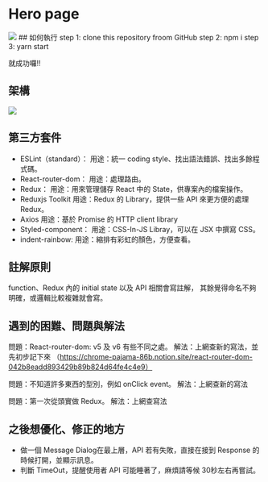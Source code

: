 # Hero page

<img src="https://i.imgur.com/fZFFc9Z.png">
## 如何執行
step 1: clone this repository froom GitHub
step 2: npm i
step 3: yarn start

就成功囉!!

## 架構
<img src="https://i.imgur.com/OJ7zxhq.png">

## 第三方套件
- ESLint（standard）：
用途：統一 coding style、找出語法錯誤、找出多餘程式碼。
- React-router-dom：
用途：處理路由。
- Redux：
用途：用來管理儲存 React 中的 State，供專案內的檔案操作。
- Reduxjs Toolkit
用途：Redux 的 Library，提供一些 API 來更方便的處理 Redux。
- Axios
用途：基於 Promise 的 HTTP client library
- Styled-component： 
用途：CSS-In-JS Libray，可以在 JSX 中撰寫 CSS。
- indent-rainbow: 
用途：縮排有彩虹的顏色，方便查看。

## 註解原則
function、Redux 內的 initial state 以及 API 相關會寫註解，
其餘覺得命名不夠明確，或邏輯比較複雜就會寫。

## 遇到的困難、問題與解法
問題：React-router-dom: v5 及 v6 有些不同之處。
解法：上網查新的寫法，並先初步記下來
（https://chrome-pajama-86b.notion.site/react-router-dom-042b8eadd893429b89b824d64fe4c4e9）

問題：不知道許多東西的型別，例如 onClick event。
解法：上網查新的寫法

問題：第一次從頭實做 Redux。
解法：上網查寫法

## 之後想優化、修正的地方
- 做一個 Message Dialog在最上層，API 若有失敗，直接在接到 Response 的時候打開，並顯示訊息。
- 判斷 TimeOut，提醒使用者 API 可能睡著了，麻煩請等候 30秒左右再嘗試。
